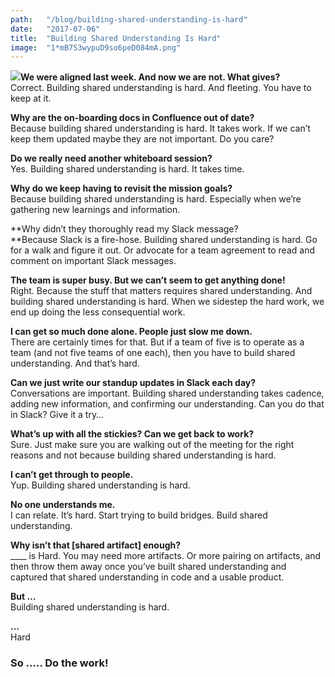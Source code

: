 ```yaml
---
path:	"/blog/building-shared-understanding-is-hard"
date:	"2017-07-06"
title:	"Building Shared Understanding Is Hard"
image:	"1*mB7S3wypuD9so6peD084mA.png"
---
```


![](/images/1*mB7S3wypuD9so6peD084mA.png)**We were aligned last week. And now we are not. What gives?**  
Correct. Building shared understanding is hard. And fleeting. You have to keep at it.

**Why are the on-boarding docs in Confluence out of date?**  
Because building shared understanding is hard. It takes work. If we can’t keep them updated maybe they are not important. Do you care?

**Do we really need another whiteboard session?**  
Yes. Building shared understanding is hard. It takes time.

**Why do we keep having to revisit the mission goals?**  
Because building shared understanding is hard. Especially when we’re gathering new learnings and information.

**Why didn’t they thoroughly read my Slack message?  
**Because Slack is a fire-hose. Building shared understanding is hard. Go for a walk and figure it out. Or advocate for a team agreement to read and comment on important Slack messages.

**The team is super busy. But we can’t seem to get anything done!**  
Right. Because the stuff that matters requires shared understanding. And building shared understanding is hard. When we sidestep the hard work, we end up doing the less consequential work.

**I can get so much done alone. People just slow me down.**  
There are certainly times for that. But if a team of five is to operate as a team (and not five teams of one each), then you have to build shared understanding. And that’s hard.

**Can we just write our standup updates in Slack each day?**  
Conversations are important. Building shared understanding takes cadence, adding new information, and confirming our understanding. Can you do that in Slack? Give it a try…

**What’s up with all the stickies? Can we get back to work?**  
Sure. Just make sure you are walking out of the meeting for the right reasons and not because building shared understanding is hard.

**I can’t get through to people.**  
Yup. Building shared understanding is hard.

**No one understands me.**  
I can relate. It’s hard. Start trying to build bridges. Build shared understanding.

**Why isn’t that [shared artifact] enough?**  
\_\_\_\_ is Hard. You may need more artifacts. Or more pairing on artifacts, and then throw them away once you’ve built shared understanding and captured that shared understanding in code and a usable product.

**But …**  
Building shared understanding is hard.

**…**  
Hard

### So ….. Do the work!

